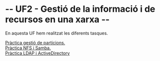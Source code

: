 <h1>-- UF2 - Gestió de la informació i de recursos en una xarxa --</h1>

En aquesta UF hem realitzat les diferents tasques.

<a href="https://htmlpreview.github.io/?https://github.com/amartiinezg/ProjectesDAM/blob/main/M%C3%B2duls/M01-SistemasInform%C3%A1ticos/UF2%20-%20Gesti%C3%B3%20de%20la%20informaci%C3%B3%20i%20de%20recursos%20en%20una%20Xarxa/Pr%C3%A0ctica%20gesti%C3%B3%20de%20particions/PrcticaGestideparticionsngelMartnez.docx.html">Pràctica gestió de particions.</a><br>
<a href="https://htmlpreview.github.io/?https://github.com/amartiinezg/ProjectesDAM/blob/main/M%C3%B2duls/M01-SistemasInform%C3%A1ticos/UF2%20-%20Gesti%C3%B3%20de%20la%20informaci%C3%B3%20i%20de%20recursos%20en%20una%20Xarxa/Pr%C3%A0ctica%20NFS%20i%20Samba/PrcticaNFSSamba.html">Pràctica NFS i Samba.</a><br>
<a href="https://htmlpreview.github.io/?https://github.com/amartiinezg/ProjectesDAM/blob/main/M%C3%B2duls/M01-SistemasInform%C3%A1ticos/UF2%20-%20Gesti%C3%B3%20de%20la%20informaci%C3%B3%20i%20de%20recursos%20en%20una%20Xarxa/Pr%C3%A0ctica%20LDAP%20i%20ActiveDirectory/PrcticaLDAPiActiveDirectory.html">Pràctica LDAP i ActiveDirectory</a>
